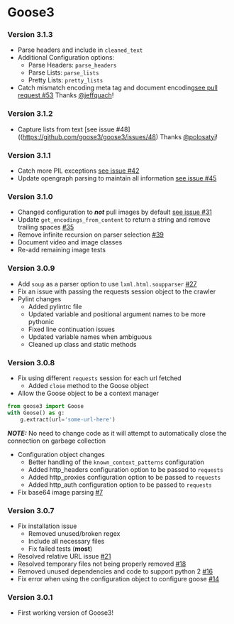 # Goose3

### Version 3.1.3
* Parse headers and include in `cleaned_text`
* Additional Configuration options:
    * Parse Headers: `parse_headers`
    * Parse Lists: `parse_lists`
    * Pretty Lists: `pretty_lists`
* Catch mismatch encoding meta tag and document encoding[see pull request #53](https://github.com/goose3/goose3/pull/53) Thanks [@jeffquach](https://github.com/jeffquach)!

### Version 3.1.2
* Capture lists from text [see issue #48]((https://github.com/goose3/goose3/issues/48) Thanks [@polosatyi](https://github.com/polosatyi)!

### Version 3.1.1
* Catch more PIL exceptions [see issue #42](https://github.com/goose3/goose3/issues/42)
* Update opengraph parsing to maintain all information [see issue #45](https://github.com/goose3/goose3/issues/45)

### Version 3.1.0
* Changed configuration to ***not*** pull images by default [see issue #31](https://github.com/goose3/goose3/issues/31)
* Update `get_encodings_from_content` to return a string and remove trailing spaces [#35](https://github.com/goose3/goose3/pull/35)
* Remove infinite recursion on parser selection [#39](https://github.com/goose3/goose3/pull/39)
* Document video and image classes
* Re-add remaining image tests

### Version 3.0.9
* Add `soup` as a parser option to use `lxml.html.soupparser` [#27](https://github.com/goose3/goose3/issues/27)
* Fix an issue with passing the requests session object to the crawler
* Pylint changes
    * Added pylintrc file
    * Updated variable and positional argument names to be more pythonic
    * Fixed line continuation issues
    * Updated variable names when ambiguous
    * Cleaned up class and static methods

### Version 3.0.8
* Fix using different `requests` session for each url fetched
    * Added `close` method to the Goose object
* Allow the Goose object to be a context manager
``` python
from goose3 import Goose
with Goose() as g:
    g.extract(url='some-url-here')
```
***NOTE:*** No need to change code as it will attempt to automatically close
the connection on garbage collection
* Configuration object changes
    * Better handling of the `known_context_patterns` configuration
    * Added http_headers configuration option to be passed to `requests`
    * Added http_proxies configuration option to be passed to `requests`
    * Added http_auth configuration option to be passed to `requests`
* Fix base64 image parsing [#7](https://github.com/goose3/goose3/issues/7)

### Version 3.0.7
* Fix installation issue
    * Removed unused/broken regex
    * Include all necessary files
    * Fix failed tests (**most**)
* Resolved relative URL issue [#21](https://github.com/goose3/goose3/issues/21)
* Resolved temporary files not being properly removed [#18](https://github.com/goose3/goose3/issues/18)
* Removed unused dependencies and code to support python 2 [#16](https://github.com/goose3/goose3/issues/16)
* Fix error when using the configuration object to configure goose [#14](https://github.com/goose3/goose3/issues/14)

### Version 3.0.1
* First working version of Goose3!
